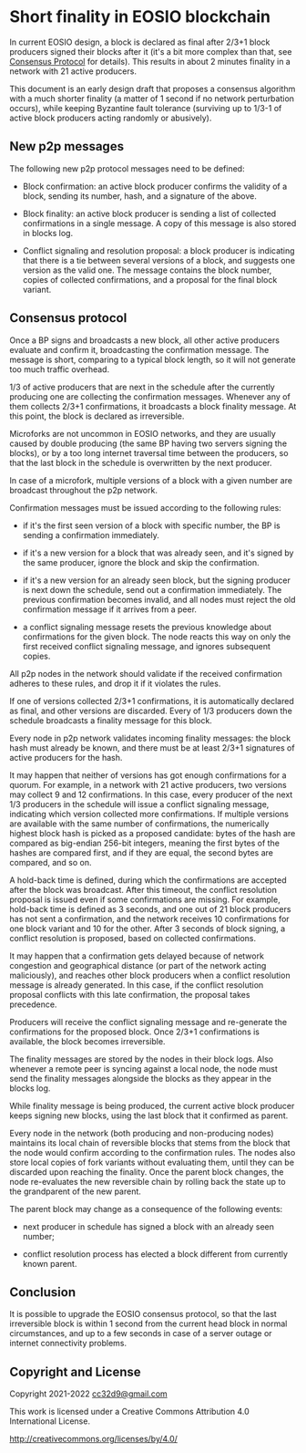 # Short finality in EOSIO blockchain

In current EOSIO design, a block is declared as final after 2/3+1
block producers signed their blocks after it (it's a bit more complex
than that, see [Consensus
Protocol](https://developers.eos.io/welcome/latest/protocol-guides/consensus_protocol)
for details). This results in about 2 minutes finality in a network
with 21 active producers.

This document is an early design draft that proposes a consensus
algorithm with a much shorter finality (a matter of 1 second if no
network perturbation occurs), while keeping Byzantine fault tolerance
(surviving up to 1/3-1 of active block producers acting randomly or
abusively).


## New p2p messages

The following new p2p protocol messages need to be defined:

* Block confirmation: an active block producer confirms the validity
  of a block, sending its number, hash, and a signature of the above.

* Block finality: an active block producer is sending a list of
  collected confirmations in a single message. A copy of this message
  is also stored in blocks log.

* Conflict signaling and resolution proposal: a block producer is
  indicating that there is a tie between several versions of a block,
  and suggests one version as the valid one. The message contains the
  block number, copies of collected confirmations, and a proposal for
  the final block variant.


## Consensus protocol

Once a BP signs and broadcasts a new block, all other active producers
evaluate and confirm it, broadcasting the confirmation message. The
message is short, comparing to a typical block length, so it will not
generate too much traffic overhead.

1/3 of active producers that are next in the schedule after the
currently producing one are collecting the confirmation
messages. Whenever any of them collects 2/3+1 confirmations, it
broadcasts a block finality message. At this point, the block is
declared as irreversible.

Microforks are not uncommon in EOSIO networks, and they are usually
caused by double producing (the same BP having two servers signing the
blocks), or by a too long internet traversal time between the
producers, so that the last block in the schedule is overwritten by
the next producer.

In case of a microfork, multiple versions of a block with a given
number are broadcast throughout the p2p network.

Confirmation messages must be issued according to the following rules:

* if it's the first seen version of a block with specific number, the
  BP is sending a confirmation immediately.

* if it's a new version for a block that was already seen, and it's
  signed by the same producer, ignore the block and skip the
  confirmation.

* if it's a new version for an already seen block, but the signing
  producer is next down the schedule, send out a confirmation
  immediately. The previous confirmation becomes invalid, and all
  nodes must reject the old confirmation message if it arrives from a
  peer.

* a conflict signaling message resets the previous knowledge about
  confirmations for the given block. The node reacts this way on only
  the first received conflict signaling message, and ignores
  subsequent copies.

All p2p nodes in the network should validate if the received
confirmation adheres to these rules, and drop it if it violates the
rules.

If one of versions collected 2/3+1 confirmations, it is automatically
declared as final, and other versions are discarded. Every of 1/3
producers down the schedule broadcasts a finality message for this
block.

Every node in p2p network validates incoming finality messages: the
block hash must already be known, and there must be at least 2/3+1
signatures of active producers for the hash.

It may happen that neither of versions has got enough confirmations
for a quorum. For example, in a network with 21 active producers, two
versions may collect 9 and 12 confirmations. In this case, every
producer of the next 1/3 producers in the schedule will issue a
conflict signaling message, indicating which version collected more
confirmations. If multiple versions are available with the same number
of confirmations, the numerically highest block hash is picked as a
proposed candidate: bytes of the hash are compared as big-endian
256-bit integers, meaning the first bytes of the hashes are compared
first, and if they are equal, the second bytes are compared, and so
on.

A hold-back time is defined, during which the confirmations are
accepted after the block was broadcast. After this timeout, the
conflict resolution proposal is issued even if some confirmations are
missing. For example, hold-back time is defined as 3 seconds, and one
out of 21 block producers has not sent a confirmation, and the network
receives 10 confirmations for one block variant and 10 for the
other. After 3 seconds of block signing, a conflict resolution is
proposed, based on collected confirmations.

It may happen that a confirmation gets delayed because of network
congestion and geographical distance (or part of the network acting
maliciously), and reaches other block producers when a conflict
resolution message is already generated. In this case, if the conflict
resolution proposal conflicts with this late confirmation, the
proposal takes precedence.

Producers will receive the conflict signaling message and re-generate
the confirmations for the proposed block. Once 2/3+1 confirmations is
available, the block becomes irreversible.

The finality messages are stored by the nodes in their block
logs. Also whenever a remote peer is syncing against a local node,
the node must send the finality messages alongside the blocks as they
appear in the blocks log.

While finality message is being produced, the current active block
producer keeps signing new blocks, using the last block that it
confirmed as parent.

Every node in the network (both producing and non-producing nodes)
maintains its local chain of reversible blocks that stems from the
block that the node would confirm according to the confirmation
rules. The nodes also store local copies of fork variants without
evaluating them, until they can be discarded upon reaching the
finality. Once the parent block changes, the node re-evaluates the new
reversible chain by rolling back the state up to the grandparent of
the new parent.

The parent block may change as a consequence of the following events:

* next producer in schedule has signed a block with an already seen
  number;

* conflict resolution process has elected a block different from
  currently known parent.




## Conclusion

It is possible to upgrade the EOSIO consensus protocol, so that the
last irreversible block is within 1 second from the current head block
in normal circumstances, and up to a few seconds in case of a server
outage or internet connectivity problems.






## Copyright and License

Copyright 2021-2022 cc32d9@gmail.com

This work is licensed under a Creative Commons Attribution 4.0
International License.

http://creativecommons.org/licenses/by/4.0/
